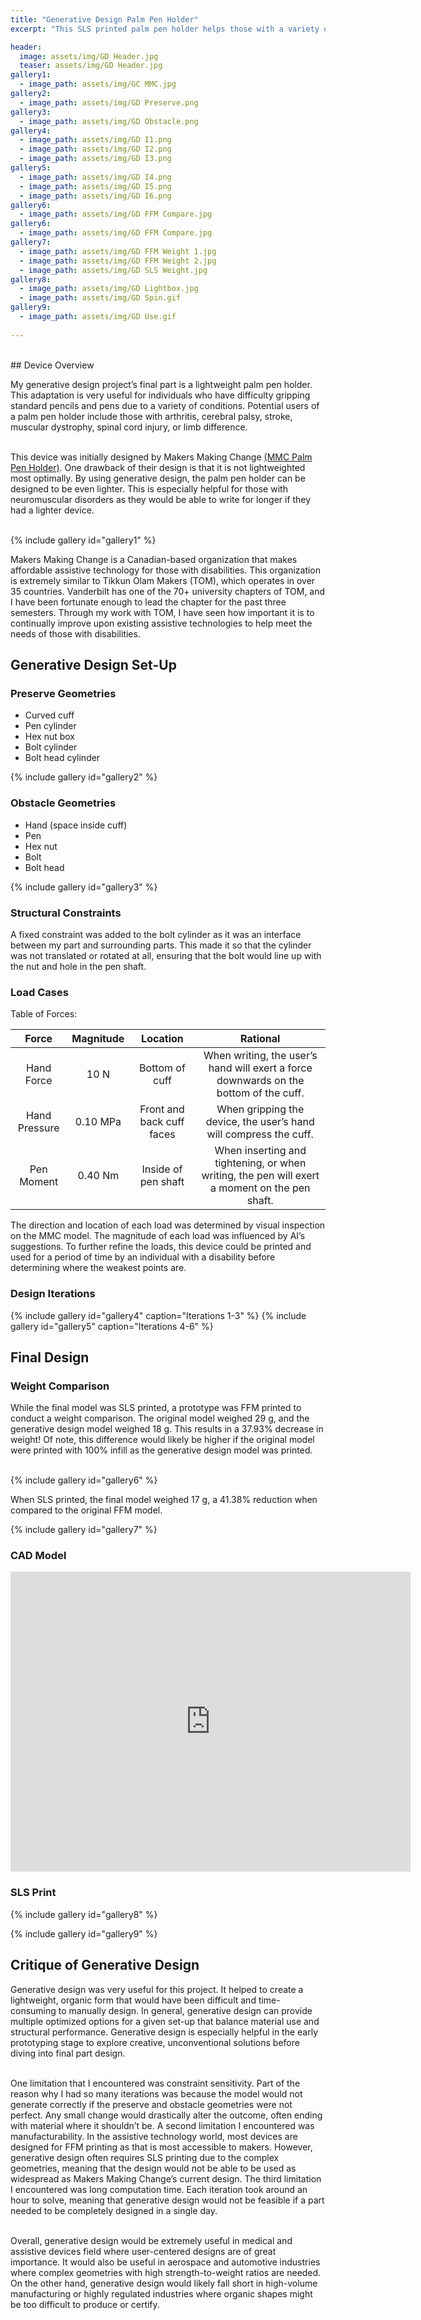 ```yaml
---
title: "Generative Design Palm Pen Holder"
excerpt: "This SLS printed palm pen holder helps those with a variety of disabilities to be able to write independently."

header:
  image: assets/img/GD Header.jpg
  teaser: assets/img/GD Header.jpg
gallery1:
  - image_path: assets/img/GC MMC.jpg
gallery2:
  - image_path: assets/img/GD Preserve.png
gallery3: 
  - image_path: assets/img/GD Obstacle.png
gallery4: 
  - image_path: assets/img/GD I1.png
  - image_path: assets/img/GD I2.png
  - image_path: assets/img/GD I3.png
gallery5: 
  - image_path: assets/img/GD I4.png
  - image_path: assets/img/GD I5.png
  - image_path: assets/img/GD I6.png
gallery6: 
  - image_path: assets/img/GD FFM Compare.jpg
gallery6: 
  - image_path: assets/img/GD FFM Compare.jpg
gallery7: 
  - image_path: assets/img/GD FFM Weight 1.jpg
  - image_path: assets/img/GD FFM Weight 2.jpg
  - image_path: assets/img/GD SLS Weight.jpg
gallery8: 
  - image_path: assets/img/GD Lightbox.jpg
  - image_path: assets/img/GD Spin.gif
gallery9: 
  - image_path: assets/img/GD Use.gif
   
---
```

<br>
## Device Overview

My generative design project’s final part is a lightweight palm pen holder. This adaptation is very useful for individuals who have difficulty gripping standard pencils and pens due to a variety of conditions. Potential users of a palm pen holder include those with arthritis, cerebral palsy, stroke, muscular dystrophy, spinal cord injury, or limb difference.<br><br>

This device was initially designed by Makers Making Change [(MMC Palm Pen Holder)]( https://www.makersmakingchange.com/s/product/palm-pen-holder/01tJR00000068z8YAA). One drawback of their design is that it is not lightweighted most optimally. By using generative design, the palm pen holder can be designed to be even lighter. This is especially helpful for those with neuromuscular disorders as they would be able to write for longer if they had a lighter device.<br><br>

{% include gallery id="gallery1" %}

Makers Making Change is a Canadian-based organization that makes affordable assistive technology for those with disabilities. This organization is extremely similar to Tikkun Olam Makers (TOM), which operates in over 35 countries. Vanderbilt has one of the 70+ university chapters of TOM, and I have been fortunate enough to lead the chapter for the past three semesters. Through my work with TOM, I have seen how important it is to continually improve upon existing assistive technologies to help meet the needs of those with disabilities. 


## Generative Design Set-Up

### Preserve Geometries
* Curved cuff
* Pen cylinder
* Hex nut box
* Bolt cylinder
* Bolt head cylinder

{% include gallery id="gallery2" %}

### Obstacle Geometries
* Hand (space inside cuff)
* Pen
* Hex nut
* Bolt
* Bolt head

{% include gallery id="gallery3" %}

### Structural Constraints
A fixed constraint was added to the bolt cylinder as it was an interface between my part and surrounding parts. This made it so that the cylinder was not translated or rotated at all, ensuring that the bolt would line up with the nut and hole in the pen shaft.

### Load Cases 
Table of Forces:

| **Force** | **Magnitude** | **Location** | **Rational** |
|:---------:|:----------:|:-------------:|:-------------:|
| Hand Force | 10 N | Bottom of cuff | When writing, the user’s hand will exert a force downwards on the bottom of the cuff. |
| Hand Pressure | 0.10 MPa | Front and back cuff faces | When gripping the device, the user’s hand will compress the cuff. |
| Pen Moment | 0.40 Nm | Inside of pen shaft | When inserting and tightening, or when writing, the pen will exert a moment on the pen shaft. |


The direction and location of each load was determined by visual inspection on the MMC model. The magnitude of each load was influenced by AI’s suggestions. To further refine the loads, this device could be printed and used for a period of time by an individual with a disability before determining where the weakest points are.

### Design Iterations

{% include gallery id="gallery4" caption="Iterations 1-3" %}
{% include gallery id="gallery5" caption="Iterations 4-6" %}

## Final Design

### Weight Comparison
While the final model was SLS printed, a prototype was FFM printed to conduct a weight comparison. The original model weighed 29 g, and the generative design model weighed 18 g. This results in a 37.93% decrease in weight! Of note, this difference would likely be higher if the original model were printed with 100% infill as the generative design model was printed. <br><br>

{% include gallery id="gallery6" %}

When SLS printed, the final model weighed 17 g, a 41.38% reduction when compared to the original FFM model. 

{% include gallery id="gallery7" %}

### CAD Model
<iframe src="https://vanderbilt643.autodesk360.com/shares/public/SH286ddQT78850c0d8a468c441ba9b930965?mode=embed" width="640" height="480" allowfullscreen="true" webkitallowfullscreen="true" mozallowfullscreen="true"  frameborder="0"></iframe>

### SLS Print

{% include gallery id="gallery8" %}

{% include gallery id="gallery9" %}

## Critique of Generative Design
Generative design was very useful for this project. It helped to create a lightweight, organic form that would have been difficult and time-consuming to manually design. In general, generative design can provide multiple optimized options for a given set-up that balance material use and structural performance. Generative design is especially helpful in the early prototyping stage to explore creative, unconventional solutions before diving into final part design.<br><br>

One limitation that I encountered was constraint sensitivity. Part of the reason why I had so many iterations was because the model would not generate correctly if the preserve and obstacle geometries were not perfect. Any small change would drastically alter the outcome, often ending with material where it shouldn’t be. A second limitation I encountered was manufacturability. In the assistive technology world, most devices are designed for FFM printing as that is most accessible to makers. However, generative design often requires SLS printing due to the complex geometries, meaning that the design would not be able to be used as widespread as Makers Making Change’s current design. The third limitation I encountered was long computation time. Each iteration took around an hour to solve, meaning that generative design would not be feasible if a part needed to be completely designed in a single day.<br><br>

Overall, generative design would be extremely useful in medical and assistive devices field where user-centered designs are of great importance. It would also be useful in aerospace and automotive industries where complex geometries with high strength-to-weight ratios are needed. On the other hand, generative design would likely fall short in high-volume manufacturing or highly regulated industries where organic shapes might be too difficult to produce or certify.
